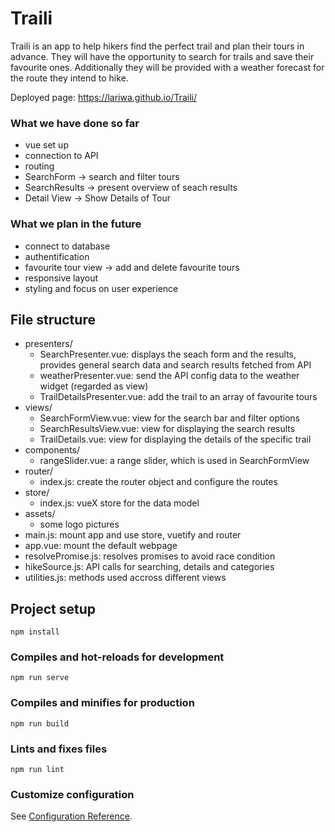 # Traili
Traili is an app to help hikers find the perfect trail and plan their tours in advance. They will have the opportunity to search for trails  and save their favourite ones. Additionally they will be provided with a weather forecast for the route they intend to hike.

Deployed page: https://lariwa.github.io/Traili/

### What we have done so far
- vue set up
- connection to API
- routing
- SearchForm -> search and filter tours
- SearchResults -> present overview of seach results
- Detail View -> Show Details of Tour
### What we plan in the future
- connect to database
- authentification
- favourite tour view -> add and delete favourite tours
- responsive layout
- styling and focus on user experience
## File structure
- presenters/
    - SearchPresenter.vue: displays the seach form and the results, provides general search data and search results fetched from API
    - weatherPresenter.vue: send the API config data to the weather widget (regarded as view)
    - TrailDetailsPresenter.vue: add the trail to an array of favourite tours 
- views/
     - SearchFormView.vue: view for the search bar and filter options
     - SearchResultsView.vue: view for displaying the search results
     - TrailDetails.vue: view for displaying the details of the specific trail 
- components/
   - rangeSlider.vue: a range slider, which is used in SearchFormView
- router/
   - index.js: create the router object and configure the routes
- store/
    - index.js: vueX store for the data model
- assets/
    - some logo pictures
- main.js: mount app and use store, vuetify and router
- app.vue: mount the default webpage
- resolvePromise.js: resolves promises to avoid race condition
- hikeSource.js: API calls for searching, details and categories
- utilities.js: methods used accross different views

## Project setup
```
npm install
```

### Compiles and hot-reloads for development
```
npm run serve
```

### Compiles and minifies for production
```
npm run build
```

### Lints and fixes files
```
npm run lint
```

### Customize configuration
See [Configuration Reference](https://cli.vuejs.org/config/).
